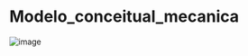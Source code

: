 # Modelo_conceitual_mecanica
![image](https://github.com/user-attachments/assets/0c87b702-00b2-4e12-9a81-80ba5d2b8498)

